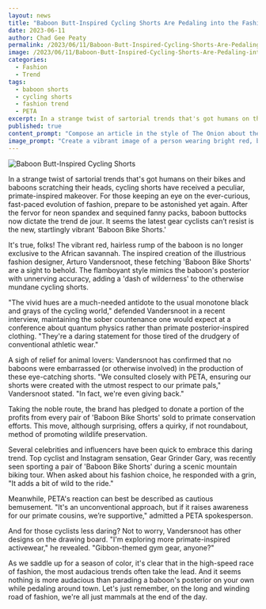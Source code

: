 ```yaml
---
layout: news
title: "Baboon Butt-Inspired Cycling Shorts Are Pedaling into the Fashion Fast Lane, PETA Bewildered"
date: 2023-06-11
author: Chad Gee Peaty
permalink: /2023/06/11/Baboon-Butt-Inspired-Cycling-Shorts-Are-Pedaling-into-the-Fashion-Fast-Lane-PETA-Bewildered
image: /2023/06/11/Baboon-Butt-Inspired-Cycling-Shorts-Are-Pedaling-into-the-Fashion-Fast-Lane-PETA-Bewildered.png
categories: 
  - Fashion 
  - Trend
tags:
  - baboon shorts
  - cycling shorts
  - fashion trend
  - PETA
excerpt: In a strange twist of sartorial trends that's got humans on their bikes and baboons scratching their heads, cycling shorts have received a peculiar, primate-inspired makeover. The 'Baboon Bike Shorts' by designer Arturo Vandersnoot are here and they're pedaling into the fashion fast lane.
published: true
content_prompt: "Compose an article in the style of The Onion about the latest fashion trend for humans, baboon-inspired cycling shorts."
image_prompt: "Create a vibrant image of a person wearing bright red, baboon butt-inspired cycling shorts while riding a bicycle."
---
```


![Baboon Butt-Inspired Cycling Shorts](/2023/06/11/Baboon-Butt-Inspired-Cycling-Shorts-Are-Pedaling-into-the-Fashion-Fast-Lane-PETA-Bewildered.png)

In a strange twist of sartorial trends that's got humans on their bikes and baboons scratching their heads, cycling shorts have received a peculiar, primate-inspired makeover. For those keeping an eye on the ever-curious, fast-paced evolution of fashion, prepare to be astonished yet again. After the fervor for neon spandex and sequined fanny packs, baboon buttocks now dictate the trend de jour. It seems the latest gear cyclists can’t resist is the new, startlingly vibrant 'Baboon Bike Shorts.'

It's true, folks! The vibrant red, hairless rump of the baboon is no longer exclusive to the African savannah. The inspired creation of the illustrious fashion designer, Arturo Vandersnoot, these fetching 'Baboon Bike Shorts' are a sight to behold. The flamboyant style mimics the baboon's posterior with unnerving accuracy, adding a 'dash of wilderness' to the otherwise mundane cycling shorts.

"The vivid hues are a much-needed antidote to the usual monotone black and grays of the cycling world," defended Vandersnoot in a recent interview, maintaining the sober countenance one would expect at a conference about quantum physics rather than primate posterior-inspired clothing. "They're a daring statement for those tired of the drudgery of conventional athletic wear."

A sigh of relief for animal lovers: Vandersnoot has confirmed that no baboons were embarrassed (or otherwise involved) in the production of these eye-catching shorts. "We consulted closely with PETA, ensuring our shorts were created with the utmost respect to our primate pals," Vandersnoot stated. "In fact, we're even giving back."

Taking the noble route, the brand has pledged to donate a portion of the profits from every pair of 'Baboon Bike Shorts' sold to primate conservation efforts. This move, although surprising, offers a quirky, if not roundabout, method of promoting wildlife preservation.

Several celebrities and influencers have been quick to embrace this daring trend. Top cyclist and Instagram sensation, Gear Grinder Gary, was recently seen sporting a pair of 'Baboon Bike Shorts' during a scenic mountain biking tour. When asked about his fashion choice, he responded with a grin, "It adds a bit of wild to the ride."

Meanwhile, PETA's reaction can best be described as cautious bemusement. "It's an unconventional approach, but if it raises awareness for our primate cousins, we’re supportive," admitted a PETA spokesperson.

And for those cyclists less daring? Not to worry, Vandersnoot has other designs on the drawing board. "I'm exploring more primate-inspired activewear," he revealed. "Gibbon-themed gym gear, anyone?"

As we saddle up for a season of color, it's clear that in the high-speed race of fashion, the most audacious trends often take the lead. And it seems nothing is more audacious than parading a baboon's posterior on your own while pedaling around town. Let's just remember, on the long and winding road of fashion, we're all just mammals at the end of the day.
